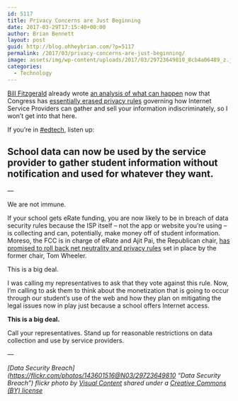 ```yaml
---
id: 5117
title: Privacy Concerns are Just Beginning
date: 2017-03-29T17:15:40+00:00
author: Brian Bennett
layout: post
guid: http://blog.ohheybrian.com/?p=5117
permalink: /2017/03/privacy-concerns-are-just-beginning/
image: assets/img/wp-content/uploads/2017/03/29723649810_8cb4a06489_z.jpg
categories:
  - Technology
---
```

[Bill Fitzgerald](http://www.twitter.com/funnymonkey) already wrote [an analysis of what can happen](https://funnymonkey.com/2017/isps-can-continue-to-collect-and-sell-all-of-our) now that Congress has [essentially erased privacy rules](http://www.theverge.com/2017/3/28/15080436/us-house-votes-to-let-isps-share-web-browsing-history) governing how Internet Service Providers can gather and sell your information indiscriminately, so I won&#8217;t get into that here.

If you&#8217;re in [#edtech](https://twitter.com/search?q=%23edtech), listen up:

## School data can now be used by the service provider to gather student information without notification and used for whatever they want.

&#8212;

We are not immune.

If your school gets eRate funding, you are now likely to be in breach of data security rules because the ISP itself &#8211; not the app or website you&#8217;re using &#8211; is collecting and can, potentially, make money off of student information. Moreso, the FCC is in charge of eRate and Ajit Pai, the Republican chair, [has promised to roll back net neutrality and privacy rules](https://www.nytimes.com/2017/02/05/technology/trumps-fcc-quickly-targets-net-neutrality-rules.html) set in place by the former chair, Tom Wheeler.

This is a big deal.

I was calling my representatives to ask that they vote against this rule. Now, I&#8217;m calling to ask them to think about the monetization that is going to occur through our student&#8217;s use of the web and how they plan on mitigating the legal issues now in play just because a school offers Internet access.

**This is a big deal.**

Call your representatives. Stand up for reasonable restrictions on data collection and use by service providers.

&#8212;

_[Data Security Breach](https://flickr.com/photos/143601516@N03/29723649810 &#8220;Data Security Breach&#8221;) flickr photo by [Visual Content](https://flickr.com/people/143601516@N03) shared under a [Creative Commons (BY) license](https://creativecommons.org/licenses/by/2.0/)_
